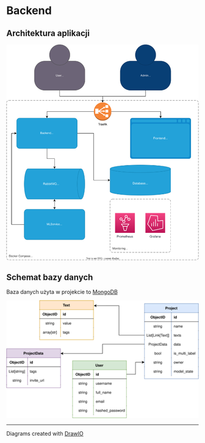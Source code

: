 # Backend
## Architektura aplikacji
![App Architecture](../images/architecture.svg)
## Schemat bazy danych
Baza danych użyta w projekcie to [MongoDB](https://www.mongodb.com/)

![Database Schema](../images/db.svg ':size=50%')


---

Diagrams created with [DrawIO](https://www.diagrams.net/)